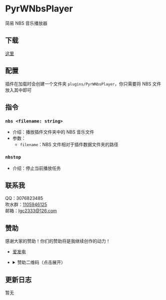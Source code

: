 <!-- markdownlint-disable MD033 MD036 -->

# PyrWNbsPlayer

简易 NBS 音乐播放器

## 下载

[这里](https://github.com/WillowSauceR/willowsaucer.github.io/blob/main/plugins/pyrw-nbsplayer.py)

## 配置

插件在加载时会创建一个文件夹 `plugins/PyrWNbsPlayer`，你只需要将 NBS 文件放入其中即可

## 指令

### `nbs <filename: string>`

- 介绍：播放插件文件夹中的 NBS 音乐文件
- 参数：
  - `filename`：NBS 文件相对于插件数据文件夹的路径

### `nbstop`

- 介绍：停止当前播放任务

## 联系我

QQ：3076823485  
吹水群：[1105946125](https://jq.qq.com/?_wv=1027&k=Z3n1MpEp)  
邮箱：<lgc2333@126.com>

## 赞助

感谢大家的赞助！你们的赞助将是我继续创作的动力！

- [爱发电](https://afdian.net/@lgc2333)
- <details>
    <summary>赞助二维码（点击展开）</summary>

  ![讨饭](https://raw.githubusercontent.com/lgc2333/ShigureBotMenu/master/src/imgs/sponsor.png)

  </details>

## 更新日志

暂无
